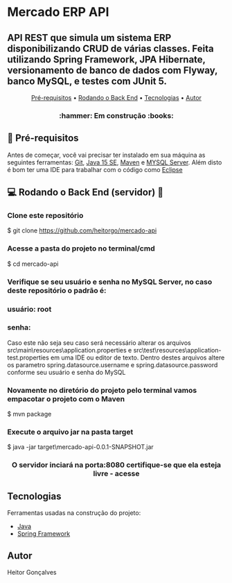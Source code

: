 # Mercado ERP API

## API REST que simula um sistema ERP disponibilizando CRUD de várias classes. Feita utilizando Spring Framework, JPA Hibernate, versionamento de banco de dados com Flyway, banco MySQL, e testes com JUnit 5.

<p align="center">
 <a href="#pre-requisitos">Pré-requisitos</a> •
 <a href="#rodando-o-back-end-servidor">Rodando o Back End</a> • 
 <a href="#tecnologias">Tecnologias</a> •
 <a href="#autor">Autor</a>
</p>

<h3 align="center">:hammer: Em construção :books:</h3>

## :speech_balloon: Pré-requisitos 

Antes de começar, você vai precisar ter instalado em sua máquina as seguintes ferramentas:
[Git](https://git-scm.com), [Java 15 SE](https://www.oracle.com/java/technologies/javase/jdk15-archive-downloads.html),
[Maven](https://maven.apache.org/download.cgi) e [MYSQL Server](https://dev.mysql.com/downloads/mysql/). 
Além disto é bom ter uma IDE para trabalhar com o código como [Eclipse](https://www.eclipse.org/downloads/)

## :computer: Rodando o Back End (servidor) 🚀

### Clone este repositório
$ git clone <https://github.com/heitorgo/mercado-api>

### Acesse a pasta do projeto no terminal/cmd
$ cd mercado-api

### Verifique se seu usuário e senha no MySQL Server, no caso deste repositório o padrão é:

### usuário: root
### senha:

Caso este não seja seu caso será necessário alterar os arquivos src\main\resources\application.properties e src\test\resources\application-test.properties em uma IDE ou editor de texto. Dentro destes arquivos altere os parametro spring.datasource.username e spring.datasource.password conforme seu usuário e senha do MySQL

### Novamente no diretório do projeto pelo terminal vamos empacotar o projeto com  o Maven
$ mvn package

### Execute o arquivo jar na pasta target
$ java -jar target\mercado-api-0.0.1-SNAPSHOT.jar

<h3 align="center"> O servidor inciará na porta:8080 certifique-se que ela esteja livre - acesse <http://localhost:8080></h3>

## Tecnologias

Ferramentas usadas na construção do projeto:

- [Java](https://www.oracle.com/br/java/)
- [Spring Framework](https://spring.io/)

## Autor

Heitor Gonçalves

